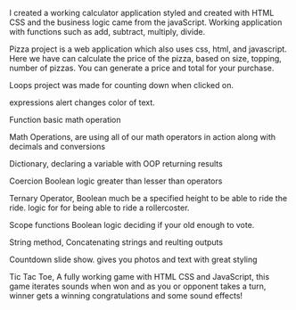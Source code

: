 I created a working calculator application styled and created with HTML CSS and the business logic came from the javaScript. Working application with functions such as add, subtract, multiply, divide.

Pizza project is a web application which also uses css, html, and javascript. Here we have can calculate the price of the pizza, based on size, topping, number of pizzas. You can generate a price and total for your purchase.

Loops project was made for counting down when clicked on.

expressions alert changes color of text.

Function basic math operation

Math Operations, are using all of our math operators in action along with decimals and conversions

Dictionary, declaring a variable with OOP returning results

Coercion Boolean logic greater than lesser than operators

Ternary Operator, Boolean much be a specified height to be able to ride the ride. logic for for being able to ride a rollercoster.

Scope functions Boolean logic deciding if your old enough to vote.

String method, Concatenating strings and reulting outputs

Countdown slide show. gives you photos and text with great styling

Tic Tac Toe, A fully working game with HTML CSS and JavaScript, this game iterates sounds when won and as you or opponent takes a turn, winner gets a winning congratulations and some sound effects!
